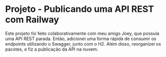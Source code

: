 # Projeto - Publicando uma API REST com Railway

Este projeto foi feito colaborativamente com meu amigo Joey, que possuía uma API REST parada. Então, adicionei uma forma rápida de consumir os endpoints utilizando o Swagger, junto com o H2. Além disso, reorganizei os pacotes, e fiz a publicação da API na nuvem.

